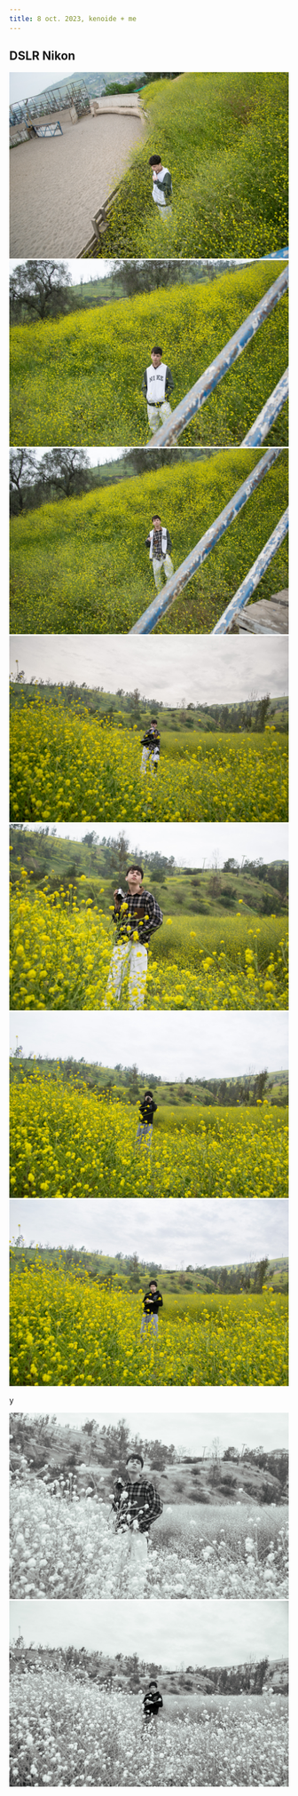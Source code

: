 ```yaml
---
title: 8 oct. 2023, kenoide + me
---
```


## DSLR Nikon

![](DSC_0012%201.jpg)
![](DSC_0021.jpg)
![](DSC_0023.jpg)
![](DSC_0033.jpg)
![](DSC_0041%201.jpg)
![](DSC_0044.jpg)
![](DSC_0045%201.jpg)

y

![](DSC_0041-2.jpg)
![](DSC_0045-2.jpg)

